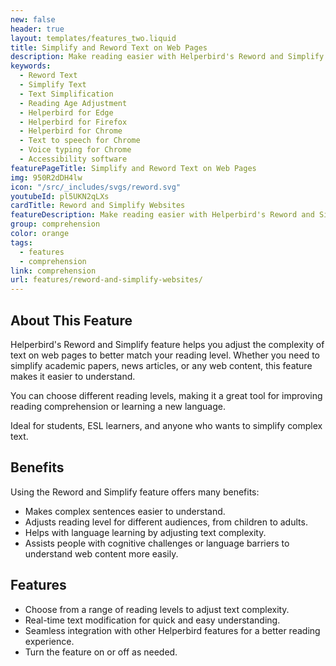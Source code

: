 ```yaml
---
new: false
header: true
layout: templates/features_two.liquid
title: Simplify and Reword Text on Web Pages
description: Make reading easier with Helperbird's Reword and Simplify feature. Adjust the reading level of text to make complex content easier to understand, perfect for improving reading skills or overcoming language barriers.
keywords:
  - Reword Text
  - Simplify Text
  - Text Simplification
  - Reading Age Adjustment
  - Helperbird for Edge
  - Helperbird for Firefox
  - Helperbird for Chrome
  - Text to speech for Chrome
  - Voice typing for Chrome
  - Accessibility software
featurePageTitle: Simplify and Reword Text on Web Pages
img: 950R2dDH4lw
icon: "/src/_includes/svgs/reword.svg"
youtubeId: pl5UKN2qLXs
cardTitle: Reword and Simplify Websites
featureDescription: Make reading easier with Helperbird's Reword and Simplify feature. Adjust the reading level of text to make complex content easier to understand, perfect for improving reading skills or overcoming language barriers.
group: comprehension
color: orange
tags:
  - features
  - comprehension
link: comprehension
url: features/reword-and-simplify-websites/
---
```


## About This Feature

Helperbird's Reword and Simplify feature helps you adjust the complexity of text on web pages to better match your reading level. Whether you need to simplify academic papers, news articles, or any web content, this feature makes it easier to understand.

You can choose different reading levels, making it a great tool for improving reading comprehension or learning a new language.

Ideal for students, ESL learners, and anyone who wants to simplify complex text.

## Benefits

Using the Reword and Simplify feature offers many benefits:

- Makes complex sentences easier to understand.
- Adjusts reading level for different audiences, from children to adults.
- Helps with language learning by adjusting text complexity.
- Assists people with cognitive challenges or language barriers to understand web content more easily.

## Features

- Choose from a range of reading levels to adjust text complexity.
- Real-time text modification for quick and easy understanding.
- Seamless integration with other Helperbird features for a better reading experience.
- Turn the feature on or off as needed.

